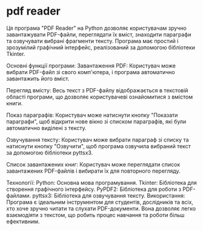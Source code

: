 # pdf reader
Ця програма "PDF Reader" на Python дозволяє користувачам зручно завантажувати PDF-файли, переглядати їх вміст, знаходити параграфи та озвучувати вибрані фрагменти тексту. Програма має простий і зрозумілий графічний інтерфейс, реалізований за допомогою бібліотеки Tkinter.

Основні функції програми:
Завантаження PDF: Користувач може вибрати PDF-файл зі свого комп'ютера, і програма автоматично завантажить його вміст.

Перегляд вмісту: Весь текст з PDF-файлу відображається в текстовій області програми, що дозволяє користувачеві ознайомитися з вмістом книги.

Показ параграфів: Користувач може натиснути кнопку "Показати параграфи", щоб відкрити нове вікно зі списком параграфів, які були автоматично виділені з тексту.

Озвучування тексту: Користувач може вибрати параграф зі списку та натиснути кнопку "Озвучити", щоб програма озвучила вибраний текст за допомогою бібліотеки pyttsx3.

Список завантажених книг: Користувач може переглядати список завантажених PDF-файлів і вибирати їх для повторного перегляду.

Технології:
Python: Основна мова програмування.
Tkinter: Бібліотека для створення графічного інтерфейсу.
PyPDF2: Бібліотека для роботи з PDF-файлами.
pyttsx3: Бібліотека для озвучування тексту.
Використання:
Програма є ідеальним інструментом для студентів, дослідників та всіх, хто хоче зручно читати та слухати PDF-документи. Вона дозволяє легко взаємодіяти з текстом, що робить процес навчання та роботи більш ефективним.